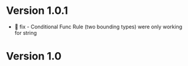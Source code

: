 # Version 1.0.1

- :bug: fix - Conditional Func Rule (two bounding types) were only working for string

# Version 1.0

